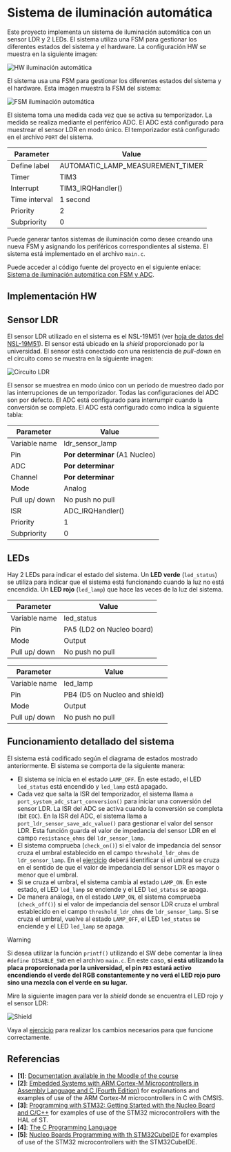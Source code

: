 # Sistema de iluminación automática

Este proyecto implementa un sistema de iluminación automática con un sensor LDR y 2 LEDs. El sistema utiliza una FSM para gestionar los diferentes estados del sistema y el hardware. La configuración HW se muestra en la siguiente imagen:

![HW iluminación automática](docs/assets/imgs/fsm_automatic_lamp_bb.png)

El sistema usa una FSM para gestionar los diferentes estados del sistema y el hardware. Esta imagen muestra la FSM del sistema:

![FSM iluminación automática](docs/assets/imgs/fsm_automatic_lamp.png)

El sistema toma una medida cada vez que se activa su temporizador. La medida se realiza mediante el periférico ADC. El ADC está configurado para muestrear el sensor LDR en modo único. El temporizador está configurado en el archivo `PORT` del sistema.

| Parameter     | Value                            |
| ------------- | -------------------------------- |
| Define label  | AUTOMATIC_LAMP_MEASUREMENT_TIMER |
| Timer         | TIM3                             |
| Interrupt     | TIM3_IRQHandler()                |
| Time interval | 1 second                         |
| Priority      | 2                                |
| Subpriority   | 0                                |

Puede generar tantos sistemas de iluminación como desee creando una nueva FSM y asignando los periféricos correspondientes al sistema. El sistema está implementado en el archivo `main.c`.

Puede acceder al código fuente del proyecto en el siguiente enlace: [Sistema de iluminación automática con FSM y ADC](https://github.com/ieinDieUpm/fsm_automatic_lamp).

## Implementación HW

## Sensor LDR

El sensor LDR utilizado en el sistema es el NSL-19M51 (ver [hoja de datos del NSL-19M51](https://docs.rs-online.com/7251/0900766b8156674e.pdf)). El sensor está ubicado en la *shield* proporcionado por la universidad. El sensor está conectado con una resistencia de *pull-down* en el circuito como se muestra en la siguiente imagen:

![Circuito LDR](docs/assets/imgs/ldr_shield.png)

El sensor se muestrea en modo único con un período de muestreo dado por las interrupciones de un temporizador. Todas las configuraciones del ADC son por defecto. El ADC está configurado para interrumpir cuando la conversión se completa. El ADC está configurado como indica la siguiente tabla:

| Parameter     | Value                          |
| ------------- | ------------------------------ |
| Variable name | ldr_sensor_lamp                |
| Pin           | **Por determinar** (A1 Nucleo) |
| ADC           | **Por determinar**             |
| Channel       | **Por determinar**             |
| Mode          | Analog                         |
| Pull up/ down | No push no pull                |
| ISR           | ADC_IRQHandler()               |
| Priority      | 1                              |
| Subpriority   | 0                              |

## LEDs

Hay 2 LEDs para indicar el estado del sistema. Un **LED verde** (`led_status`) se utiliza para indicar que el sistema está funcionando cuando la luz no está encendida. Un **LED rojo** (`led_lamp`) que hace las veces de la luz del sistema.

| Parameter     | Value                     |
| ------------- | ------------------------- |
| Variable name | led_status                |
| Pin           | PA5 (LD2 on Nucleo board) |
| Mode          | Output                    |
| Pull up/ down | No push no pull           |

| Parameter     | Value                         |
| ------------- | ----------------------------- |
| Variable name | led_lamp                      |
| Pin           | PB4 (D5 on Nucleo and shield) |
| Mode          | Output                        |
| Pull up/ down | No push no pull               |

## Funcionamiento detallado del sistema

El sistema está codificado según el diagrama de estados mostrado anteriormente. El sistema se comporta de la siguiente manera:

* El sistema se inicia en el estado `LAMP_OFF`. En este estado, el LED `led_status` está encendido y `led_lamp` está apagado.
* Cada vez que salta la ISR del temporizador, el sistema llama a `port_system_adc_start_conversion()` para iniciar una conversión del sensor LDR. La ISR del ADC se activa cuando la conversión se completa (bit `EOC`). En la ISR del ADC, el sistema llama a `port_ldr_sensor_save_adc_value()` para gestionar el valor del sensor LDR. Esta función guarda el valor de impedancia del sensor LDR en el campo `resistance_ohms` del `ldr_sensor_lamp`.
* El sistema comprueba (`check_on()`) si el valor de impedancia del sensor cruza el umbral establecido en el campo `threshold_ldr_ohms`  de `ldr_sensor_lamp`. En el [ejercicio](ejercicio.md) deberá identificar si el umbral se cruza en el sentido de que el valor de impedancia del sensor LDR es mayor o menor que el umbral.
* Si se cruza el umbral, el sistema cambia al estado `LAMP_ON`. En este estado, el LED `led_lamp` se enciende y el LED `led_status` se apaga.
* De manera análoga, en el estado `LAMP_ON`, el sistema comprueba (`check_off()`) si el valor de impedancia del sensor LDR cruza el umbral establecido en el campo `threshold_ldr_ohms` de `ldr_sensor_lamp`. Si se cruza el umbral, vuelve al estado `LAMP_OFF`, el LED `led_status` se enciende y el LED `led_lamp` se apaga.

> [!WARNING]
> Si desea utilizar la función `printf()` utilizando el SW debe comentar la línea `#define DISABLE_SWO` en el archivo `main.c`. En este caso, **si está utilizando la placa proporcionada por la universidad, el pin `PB3` estará activo encendiendo el verde del RGB constantemente y no verá el LED rojo puro sino una mezcla con el verde en su lugar.**

Mire la siguiente imagen para ver la *shield* donde se encuentra el LED rojo y el sensor LDR:

![Shield](docs/assets/imgs/shield.png)

Vaya al [ejercicio](ejercicio.md) para realizar los cambios necesarios para que funcione correctamente.

## Referencias

- **[1]**: [Documentation available in the Moodle of the course](https://moodle.upm.es/titulaciones/oficiales/course/view.php?id=785#section-0)
- **[2]**: [Embedded Systems with ARM Cortex-M Microcontrollers in Assembly Language and C (Fourth Edition)](https://web.eece.maine.edu/~zhu/book/index.php) for explanations and examples of use of the ARM Cortex-M microcontrollers in C with CMSIS.
- **[3]**: [Programming with STM32: Getting Started with the Nucleo Board and C/C++](https://ingenio.upm.es/primo-explore/fulldisplay?docid=34UPM_ALMA51126621660004212&context=L&vid=34UPM_VU1&lang=es_ES&search_scope=TAB1_SCOPE1&adaptor=Local%20Search%20Engine&tab=tab1&query=any,contains,Programming%20with%20STM32:%20Getting%20Started%20with%20the%20Nucleo%20Board%20and%20C%2FC%2B%2B&offset=0) for examples of use of the STM32 microcontrollers with the HAL of ST.
- **[4]**: [The C Programming Language](https://ingenio.upm.es/primo-explore/fulldisplay?docid=34UPM_ALMA2151866130004212&context=L&vid=34UPM_VU1&lang=es_ES&search_scope=TAB1_SCOPE1&adaptor=Local%20Search%20Engine&isFrbr=true&tab=tab1&query=any,contains,C%20Programming%20Language)
- **[5]**: [Nucleo Boards Programming with th STM32CubeIDE](https://www.elektor.com/products/nucleo-boards-programming-with-the-stm32cubeide) for examples of use of the STM32 microcontrollers with the STM32CubeIDE.
